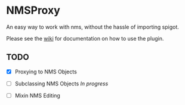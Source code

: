# NMSProxy

An easy way to work with nms, without the hassle of importing spigot.

Please see the [wiki](https://github.com/theminecoder/NMSProxy/wiki) for documentation on how to use the plugin. 

## TODO
- [X] Proxying to NMS Objects
- [ ] Subclassing NMS Objects _In progress_
- [ ] Mixin NMS Editing

